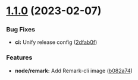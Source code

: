 # [1.1.0](https://github.com/roalcantara/dockers/compare/v1.0.2...v1.1.0) (2023-02-07)


### Bug Fixes

* **ci:** Unify release config ([2dfab0f](https://github.com/roalcantara/dockers/commit/2dfab0f623f129c959f526496ff52cdd9f00f9a6))


### Features

* **node/remark:** Add Remark-cli image ([b082a74](https://github.com/roalcantara/dockers/commit/b082a741122b59f617cfde57e0be7c2e0601b4a6))
